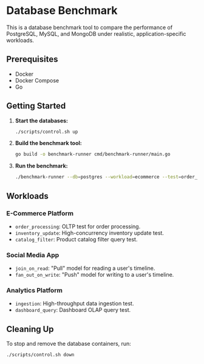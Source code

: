 # Database Benchmark

This is a database benchmark tool to compare the performance of PostgreSQL, MySQL, and MongoDB under realistic, application-specific workloads.

## Prerequisites

- Docker
- Docker Compose
- Go

## Getting Started

1. **Start the databases:**

   ```bash
   ./scripts/control.sh up
   ```

2. **Build the benchmark tool:**

   ```bash
   go build -o benchmark-runner cmd/benchmark-runner/main.go
   ```

3. **Run the benchmark:**

   ```bash
   ./benchmark-runner --db=postgres --workload=ecommerce --test=order_processing
   ```

## Workloads

### E-Commerce Platform

- `order_processing`: OLTP test for order processing.
- `inventory_update`: High-concurrency inventory update test.
- `catalog_filter`: Product catalog filter query test.

### Social Media App

- `join_on_read`: "Pull" model for reading a user's timeline.
- `fan_out_on_write`: "Push" model for writing to a user's timeline.

### Analytics Platform

- `ingestion`: High-throughput data ingestion test.
- `dashboard_query`: Dashboard OLAP query test.

## Cleaning Up

To stop and remove the database containers, run:

```bash
./scripts/control.sh down
```
